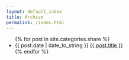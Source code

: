 ```yaml
---
layout: default_index
title: Archive
permalink: /index.html
---
```


<ul>
	{% for post in site.categories.share %}
	<li>
		{{ post.date | date_to_string }} <a href="{{ post.url }}">{{ post.title }}</a >
	</li>
	{% endfor %}
<ul>
    <!--
    {% for category in site.categories %}
    <li><a href="/categories/{{ category | first }}/" title="view all
posts">{{ category | first }} {{ category | last | size }}</a>
    </li>
    {% endfor %}
-->
</ul>
</ul>
